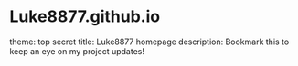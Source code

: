 # Luke8877.github.io
theme: top secret
title: Luke8877 homepage
description: Bookmark this to keep an eye on my project updates!
